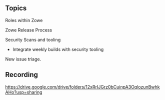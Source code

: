 ## Topics

Roles within Zowe

Zowe Release Process

Security Scans and tooling

- Integrate weekly builds with security tooling

New issue triage.

## Recording

https://drive.google.com/drive/folders/12xRrIJGrz0bCuinpA3OqlozunBwhkAHo?usp=sharing